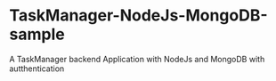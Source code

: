 # TaskManager-NodeJs-MongoDB-sample
A TaskManager backend Application with NodeJs and MongoDB with autthentication

